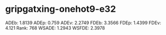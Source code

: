 # gripgatxing-onehot9-e32

ADEb: 1.8139
ADEp: 0.759
ADEv: 2.2749
FDEb: 3.3566
FDEp: 1.4399
FDEv: 4.121
Rank: 768
WSADE: 1.2943
WSFDE: 2.3978